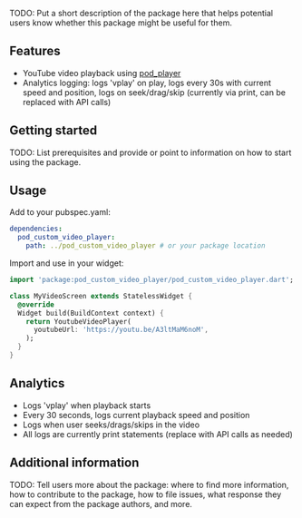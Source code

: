 <!--
This README describes the package. If you publish this package to pub.dev,
this README's contents appear on the landing page for your package.

For information about how to write a good package README, see the guide for
[writing package pages](https://dart.dev/tools/pub/writing-package-pages).

For general information about developing packages, see the Dart guide for
[creating packages](https://dart.dev/guides/libraries/create-packages)
and the Flutter guide for
[developing packages and plugins](https://flutter.dev/to/develop-packages).
-->

TODO: Put a short description of the package here that helps potential users
know whether this package might be useful for them.

## Features
- YouTube video playback using [pod_player](https://pub.dev/packages/pod_player)
- Analytics logging: logs 'vplay' on play, logs every 30s with current speed and position, logs on seek/drag/skip (currently via print, can be replaced with API calls)

## Getting started

TODO: List prerequisites and provide or point to information on how to
start using the package.

## Usage

Add to your pubspec.yaml:

```yaml
dependencies:
  pod_custom_video_player:
    path: ../pod_custom_video_player # or your package location
```

Import and use in your widget:

```dart
import 'package:pod_custom_video_player/pod_custom_video_player.dart';

class MyVideoScreen extends StatelessWidget {
  @override
  Widget build(BuildContext context) {
    return YoutubeVideoPlayer(
      youtubeUrl: 'https://youtu.be/A3ltMaM6noM',
    );
  }
}
```

## Analytics
- Logs 'vplay' when playback starts
- Every 30 seconds, logs current playback speed and position
- Logs when user seeks/drags/skips in the video
- All logs are currently print statements (replace with API calls as needed)

## Additional information

TODO: Tell users more about the package: where to find more information, how to
contribute to the package, how to file issues, what response they can expect
from the package authors, and more.
